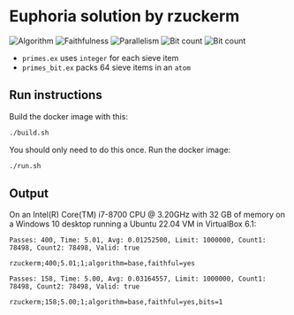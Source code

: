 # Euphoria solution by rzuckerm

![Algorithm](https://img.shields.io/badge/Algorithm-base-green)
![Faithfulness](https://img.shields.io/badge/Faithful-yes-green)
![Parallelism](https://img.shields.io/badge/Parallel-no-green)
![Bit count](https://img.shields.io/badge/Bits-unknown-yellowgreen)
![Bit count](https://img.shields.io/badge/Bits-1-green)

* `primes.ex` uses `integer` for each sieve item
* `primes_bit.ex` packs 64 sieve items in an `atom`

## Run instructions

Build the docker image with this:

```bash
./build.sh
```

You should only need to do this once. Run the docker image:

```bash
./run.sh
```

## Output

On an Intel(R) Core(TM) i7-8700 CPU @ 3.20GHz with 32 GB of memory on a Windows 10 desktop running
a Ubuntu 22.04 VM in VirtualBox 6.1:

```
Passes: 400, Time: 5.01, Avg: 0.01252500, Limit: 1000000, Count1: 78498, Count2: 78498, Valid: true

rzuckerm;400;5.01;1;algorithm=base,faithful=yes

Passes: 158, Time: 5.00, Avg: 0.03164557, Limit: 1000000, Count1: 78498, Count2: 78498, Valid: true

rzuckerm;158;5.00;1;algorithm=base,faithful=yes,bits=1
```

